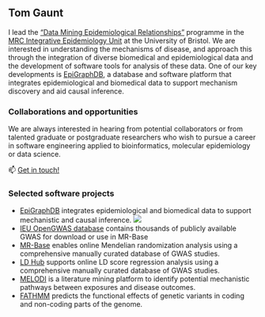 ## Tom Gaunt

I lead the [“Data Mining Epidemiological Relationships”](http://www.biocompute.org.uk/) programme in the [MRC Integrative Epidemiology Unit](http://www.bristol.ac.uk/integrative-epidemiology/) at the University of Bristol. We are interested in understanding the mechanisms of disease, and approach this through the integration of diverse biomedical and epidemiological data and the development of software tools for analysis of these data. One of our key developments is [EpiGraphDB](http://epigraphdb.org/), a database and software platform that integrates epidemiological and biomedical data to support mechanism discovery and aid causal inference.

### Collaborations and opportunities

We are always interested in hearing from potential collaborators or from talented graduate or postgraduate researchers who wish to pursue a career in software engineering applied to bioinformatics, molecular epidemiology or data science. 

📫 [Get in touch!](https://www.bris.ac.uk/contact/person/getDetails?personKey=f7rKQdp39cRsRoJTnrfZieha0e3t2j)

### Selected software projects

<ul>
  <li><a href="http://www.epigraphdb.org/">EpiGraphDB</a> integrates epidemiological and biomedical data to support mechanistic and causal inference. <a href=""><img src="http://i.imgur.com/0o48UoR.png"></a></li>
  <li><a href="https://gwas.mrcieu.ac.uk/">IEU OpenGWAS database</a> contains thousands of publicly available GWAS for download or use in MR-Base</li> 
  <li><a href="http://www.mrbase.org/">MR-Base</a> enables online Mendelian randomization analysis using a comprehensive manually curated database of GWAS studies.</li>
  <li><a href="http://ldsc.broadinstitute.org/">LD Hub</a> supports online LD score regression analysis using a comprehensive manually curated database of GWAS studies.</li>
  <li><a href="http://melodi.biocompute.org.uk/">MELODI</a> is a literature mining platform to identify potential mechanistic pathways between exposures and disease outcomes.</li>
  <li><a href="http://fathmm.biocompute.org.uk/">FATHMM</a> predicts the functional effects of genetic variants in coding and non-coding parts of the genome.</li>
</ul>
